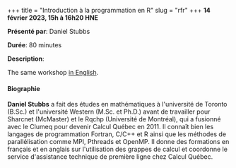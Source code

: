 +++
title = "Introduction à la programmation en R"
slug = "rfr"
+++
**14 février 2023, 15h à 16h20 HNE**

**Présenté par**: Daniel Stubbs

**Durée**: 80 minutes

**Description**:

The same workshop [in English](/r).

#### Biographie

**Daniel Stubbs** a fait des études en mathématiques à l'université de Toronto (B.Sc.) et l'université Western
(M.Sc. et Ph.D.) avant de travailler pour Sharcnet (McMaster) et le Rqchp (Université de Montréal), qui a
fusionné avec le Clumeq pour devenir Calcul Québec en 2011. Il connaît bien les langages de programmation
Fortran, C/C++ et R ainsi que les méthodes de parallélisation comme MPI, Pthreads et OpenMP. Il donne des
formations en français et en anglais sur l'utilisation des grappes de calcul et coordonne le service
d'assistance technique de première ligne chez Calcul Québec.

<!-- {{< vimeo 690948795 >}} --> <!-- <br> -->

<!-- - [Watch this session on Vimeo](https://vimeo.com/690948795) -->
